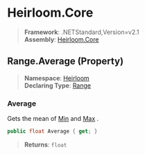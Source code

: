 # Heirloom.Core

> **Framework**: .NETStandard,Version=v2.1  
> **Assembly**: [Heirloom.Core][0]

## Range.Average (Property)

> **Namespace**: [Heirloom][0]  
> **Declaring Type**: [Range][1]

### Average

Gets the mean of [Min][2] and [Max][3] .

```cs
public float Average { get; }
```

> **Returns**: `float`

[0]: ../../../Heirloom.Core.md
[1]: ../Range.md
[2]: Min.md
[3]: Max.md
